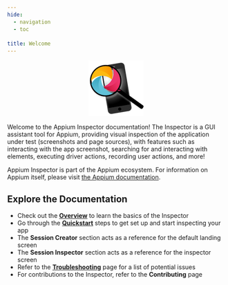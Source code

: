 ```yaml
---
hide:
  - navigation
  - toc

title: Welcome
---
```

<style>
  .md-typeset h1 {
    display: none;
  }
</style>

<div style="text-align: center">
  <img src="assets/images/icon.png" />
</div>

Welcome to the Appium Inspector documentation! The Inspector is a GUI assistant tool for Appium,
providing visual inspection of the application under test (screenshots and page sources), with
features such as interacting with the app screenshot, searching for and interacting with elements,
executing driver actions, recording user actions, and more!

Appium Inspector is part of the Appium ecosystem. For information on Appium itself, please visit
[the Appium documentation](https://appium.io).

## Explore the Documentation

<div class="grid cards" markdown>

-   Check out the [__Overview__](./overview.md) to learn the basics of the Inspector
-   Go through the [__Quickstart__](./quickstart/index.md) steps to get set up and start inspecting your app
-   The __Session Creator__ section acts as a reference for the default landing screen
-   The __Session Inspector__ section acts as a reference for the inspector screen
-   Refer to the [__Troubleshooting__](./troubleshooting.md) page for a list of potential issues
-   For contributions to the Inspector, refer to the __Contributing__ page

</div>
